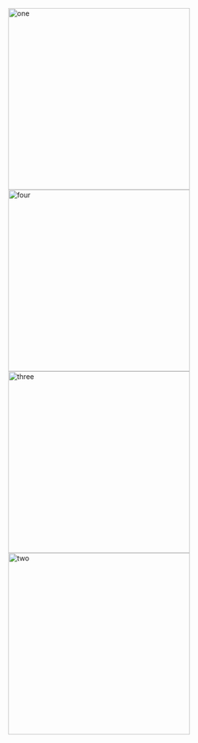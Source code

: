 <img width="368" alt="one" src="https://user-images.githubusercontent.com/49156359/157208948-cc618ac3-88fc-481a-98be-a7fd042a653b.png">
<img width="368" alt="four" src="https://user-images.githubusercontent.com/49156359/157209016-8fbbfd55-b7b1-4ad1-b410-ca2d04e25f04.png">
<img width="368" alt="three" src="https://user-images.githubusercontent.com/49156359/157209030-2365eadb-7b03-46fb-8e8b-e8fcb246388b.png">
<img width="368" alt="two" src="https://user-images.githubusercontent.com/49156359/157209041-fe880dff-c9e4-429e-83bc-046bf58bc787.png">
